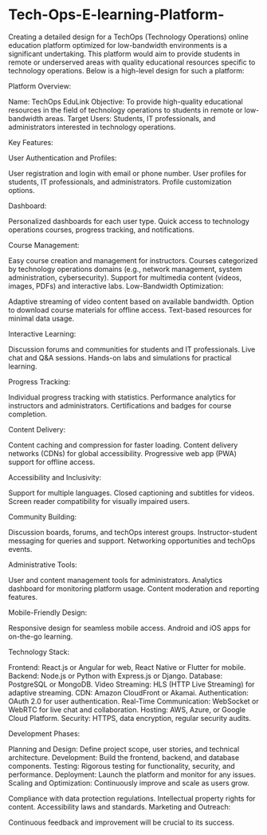 # Tech-Ops-E-learning-Platform-

Creating a detailed design for a TechOps (Technology Operations) online education platform optimized for low-bandwidth environments is a significant undertaking. This platform would aim to provide students in remote or underserved areas with quality educational resources specific to technology operations. Below is a high-level design for such a platform:

Platform Overview:

Name: TechOps EduLink
Objective: To provide high-quality educational resources in the field of technology operations to students in remote or low-bandwidth areas.
Target Users: Students, IT professionals, and administrators interested in technology operations.

Key Features:

User Authentication and Profiles:

User registration and login with email or phone number.
User profiles for students, IT professionals, and administrators.
Profile customization options.

Dashboard:

Personalized dashboards for each user type.
Quick access to technology operations courses, progress tracking, and notifications.

Course Management:

Easy course creation and management for instructors.
Courses categorized by technology operations domains (e.g., network management, system administration, cybersecurity).
Support for multimedia content (videos, images, PDFs) and interactive labs.
Low-Bandwidth Optimization:

Adaptive streaming of video content based on available bandwidth.
Option to download course materials for offline access.
Text-based resources for minimal data usage.

Interactive Learning:

Discussion forums and communities for students and IT professionals.
Live chat and Q&A sessions.
Hands-on labs and simulations for practical learning.

Progress Tracking:

Individual progress tracking with statistics.
Performance analytics for instructors and administrators.
Certifications and badges for course completion.

Content Delivery:

Content caching and compression for faster loading.
Content delivery networks (CDNs) for global accessibility.
Progressive web app (PWA) support for offline access.

Accessibility and Inclusivity:

Support for multiple languages.
Closed captioning and subtitles for videos.
Screen reader compatibility for visually impaired users.

Community Building:

Discussion boards, forums, and techOps interest groups.
Instructor-student messaging for queries and support.
Networking opportunities and techOps events.

Administrative Tools:

User and content management tools for administrators.
Analytics dashboard for monitoring platform usage.
Content moderation and reporting features.

Mobile-Friendly Design:

Responsive design for seamless mobile access.
Android and iOS apps for on-the-go learning.

Technology Stack:

Frontend: React.js or Angular for web, React Native or Flutter for mobile.
Backend: Node.js or Python with Express.js or Django.
Database: PostgreSQL or MongoDB.
Video Streaming: HLS (HTTP Live Streaming) for adaptive streaming.
CDN: Amazon CloudFront or Akamai.
Authentication: OAuth 2.0 for user authentication.
Real-Time Communication: WebSocket or WebRTC for live chat and collaboration.
Hosting: AWS, Azure, or Google Cloud Platform.
Security: HTTPS, data encryption, regular security audits.

Development Phases:

Planning and Design: Define project scope, user stories, and technical architecture.
Development: Build the frontend, backend, and database components.
Testing: Rigorous testing for functionality, security, and performance.
Deployment: Launch the platform and monitor for any issues.
Scaling and Optimization: Continuously improve and scale as users grow.

Compliance with data protection regulations.
Intellectual property rights for content.
Accessibility laws and standards.
Marketing and Outreach:

Continuous feedback and improvement will be crucial to its success.
